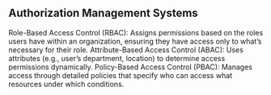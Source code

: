 ## Authorization Management Systems

Role-Based Access Control (RBAC): Assigns permissions based on the roles users have within an organization, ensuring they have access only to what’s necessary for their role.
Attribute-Based Access Control (ABAC): Uses attributes (e.g., user’s department, location) to determine access permissions dynamically.
Policy-Based Access Control (PBAC): Manages access through detailed policies that specify who can access what resources under which conditions.